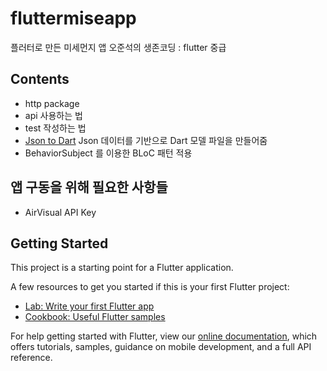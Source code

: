 # fluttermiseapp

플러터로 만든 미세먼지 앱
오준석의 생존코딩 : flutter 중급

## Contents
- http package
- api 사용하는 법
- test 작성하는 법
- [Json to Dart](https://javiercbk.github.io/json_to_dart/) Json 데이터를 기반으로 Dart 모델 파일을 만들어줌
- BehaviorSubject 를 이용한 BLoC 패턴 적용


## 앱 구동을 위해 필요한 사항들
- AirVisual API Key

## Getting Started

This project is a starting point for a Flutter application.

A few resources to get you started if this is your first Flutter project:

- [Lab: Write your first Flutter app](https://flutter.dev/docs/get-started/codelab)
- [Cookbook: Useful Flutter samples](https://flutter.dev/docs/cookbook)

For help getting started with Flutter, view our
[online documentation](https://flutter.dev/docs), which offers tutorials,
samples, guidance on mobile development, and a full API reference.

